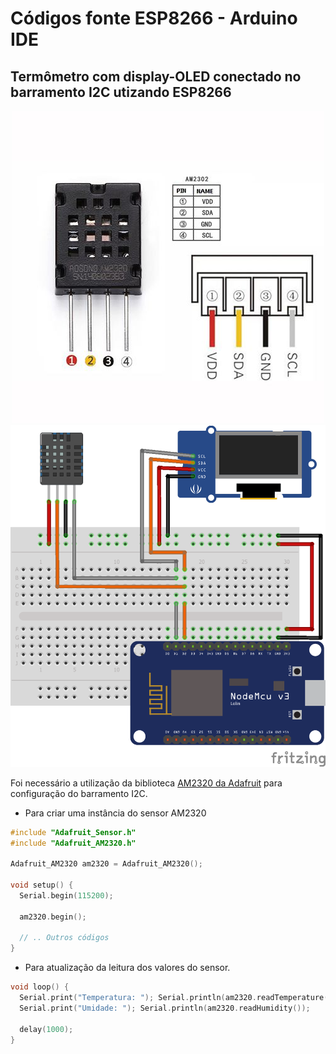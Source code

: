 # Códigos fonte ESP8266 - Arduino IDE

Termômetro com display-OLED conectado no barramento I2C utizando ESP8266
------
<p align="center">
  <img src="../../../Imagens/OKY3078-6.png">
  <img src="../../../Imagens/I2C-Display-Termometro.png">
</p>

Foi necessário a utilização da biblioteca [AM2320 da Adafruit](https://github.com/adafruit/Adafruit_AM2320 "Biblioteca sensor AM2320 para uso no ESP8266") para configuração do barramento I2C.

* Para criar uma instância do sensor AM2320
```c++
#include "Adafruit_Sensor.h"
#include "Adafruit_AM2320.h"

Adafruit_AM2320 am2320 = Adafruit_AM2320();

void setup() {
  Serial.begin(115200);
  
  am2320.begin();
  
  // .. Outros códigos
}

```
* Para atualização da leitura dos valores do sensor. 
```c++
void loop() {
  Serial.print("Temperatura: "); Serial.println(am2320.readTemperature());
  Serial.print("Umidade: "); Serial.println(am2320.readHumidity());

  delay(1000);
}
```
